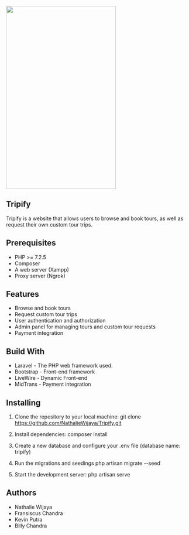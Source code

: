 <img src="https://drive.google.com/uc?export=view&id=1WpfZJJS5LYut5ZbLoaJVD_lx1lO4k3zu" style="width: 300px; height: 500px" />

## Tripify

Tripify is a website that allows users to browse and book tours, as well as request their own custom tour trips.

## Prerequisites

- PHP >= 7.2.5
- Composer
- A web server (Xampp) 
- Proxy server (Ngrok)

## Features

- Browse and book tours
- Request custom tour trips
- User authentication and authorization
- Admin panel for managing tours and custom tour requests
- Payment integration

## Build With
- Laravel - The PHP web framework used.
- Bootstrap - Front-end framework
- LiveWire - Dynamic Front-end
- MidTrans - Payment integration

## Installing
1. Clone the repository to your local machine:
git clone https://github.com/NathalieWijaya/Tripify.git

2. Install dependencies:
composer install

3. Create a new database and configure your .env file (database name: tripify)

4. Run the migrations and seedings
php artisan migrate --seed

5. Start the development server:
php artisan serve



## Authors

- Nathalie Wijaya
- Fransiscus Chandra
- Kevin Putra
- Billy Chandra



